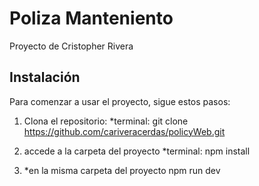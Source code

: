 # Poliza Manteniento

Proyecto de Cristopher Rivera

## Instalación

Para comenzar a usar el proyecto, sigue estos pasos:

1. Clona el repositorio:
   *terminal:
   git clone https://github.com/cariveracerdas/policyWeb.git

2. accede a la carpeta del proyecto
   *terminal:
   npm install

3. *en la misma carpeta del proyecto
   npm run dev

